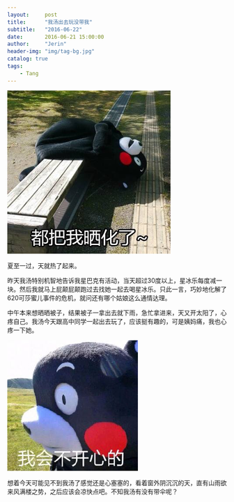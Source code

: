 ```yaml
---
layout:     post
title:      "我汤出去玩没带我"
subtitle:   "2016-06-22"
date:       2016-06-21 15:00:00
author:     "Jerin"
header-img: "img/tag-bg.jpg"
catalog: true
tags:
    - Tang
---
```


![](/img/2016-06-22/1.jpg)

夏至一过，天就热了起来。

昨天我汤特别机智地告诉我星巴克有活动，当天超过30度以上，星冰乐每度减一块。然后我就马上屁颠屁颠跑过去找她一起去喝星冰乐。只此一言，巧妙地化解了620可莎蜜儿事件的危机，就问还有哪个姑娘这么通情达理。

中午本来想晒晒被子，结果被子一拿出去就下雨，急忙拿进来，天又开太阳了，心疼自己。我汤今天跟高中同学一起出去玩了，应该挺有趣的，可是姨妈痛，我也心疼一下她。

![](/img/2016-06-22/2.jpg)

想着今天可能见不到我汤了感觉还是心塞塞的，看着窗外阴沉沉的天，直有山雨欲来风满楼之势，之后应该会凉快点吧。不知我汤有没有带伞呢？


